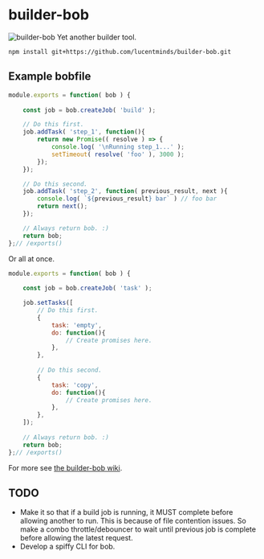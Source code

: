 # builder-bob
![builder-bob](https://cloud.githubusercontent.com/assets/338596/22276551/0625116a-e27a-11e6-9e18-93cf3bc3eb2a.png) Yet another builder tool.

```shell
npm install git+https://github.com/lucentminds/builder-bob.git
```

## Example bobfile

```js
module.exports = function( bob ) {
        
    const job = bob.createJob( 'build' );

    // Do this first.
    job.addTask( 'step_1', function(){
        return new Promise(( resolve ) => {
            console.log( '\nRunning step_1...' );
            setTimeout( resolve( 'foo' ), 3000 );
        });
    });

    // Do this second.
    job.addTask( 'step_2', function( previous_result, next ){
        console.log( `${previous_result} bar` ) // foo bar
        return next();
    });

    // Always return bob. :)
    return bob;
};// /exports()
```

Or all at once.

```js
module.exports = function( bob ) {
        
    const job = bob.createJob( 'task' );

    job.setTasks([
        // Do this first.
        {
            task: 'empty',
            do: function(){
                // Create promises here.
            },
        },
        
        // Do this second.
        {
            task: 'copy',
            do: function(){
                // Create promises here.
            },
        },
    ]);
    
    // Always return bob. :)
    return bob;
};// /exports()
```

For more see [the builder-bob wiki](https://github.com/lucentminds/builder-bob/wiki).

## TODO

* Make it so that if a build job is running, it MUST complete before allowing another to run. This is because of file contention issues. So make a combo throttle/debouncer to wait until previous job is complete before allowing the latest request.
* Develop a spiffy CLI for bob.